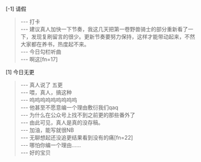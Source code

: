 
[-1] 请假
>--- 打卡<br>
>--- 建议真人加快一下节奏，我这几天把第一卷野兽骑士的部分重新看了一下，发现复刷留言的很少。更新节奏要努力保持，这样才能带动起来，不然大家都在养书，热度起不来。<br>
>--- 今日勾栏听曲<br>
>--- 啊这[fn=17]<br>

[1] 今日无更
>--- 真人说了 五更<br>
>--- 喂，真人，搞这种<br>
>--- 呜呜呜呜呜呜呜呜呜<br>
>--- 他甚至不愿意编一个理由敷衍我们qaq<br>
>--- 为什么在公众号上找不到之前更的那些番外了<br>
>--- 由此可见，真人是真的没存稿。<br>
>--- 加油，能写就很NB<br>
>--- 无聊想起还没追更结果看到没有的痛[fn=22]<br>
>--- 哪怕你编一个理由……<br>
>--- 好的宝贝<br>
